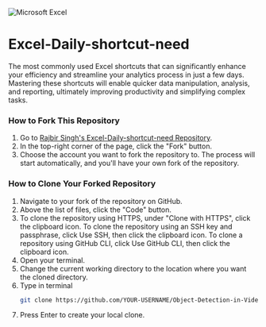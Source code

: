 ![Microsoft Excel](https://img.shields.io/badge/Excel-2021-green.svg)

# Excel-Daily-shortcut-need
The most commonly used Excel shortcuts that can significantly enhance your efficiency and streamline your analytics process in just a few days. Mastering these shortcuts will enable quicker data manipulation, analysis, and reporting, ultimately improving productivity and simplifying complex tasks.

### How to Fork This Repository
1. Go to [Rajbir Singh's Excel-Daily-shortcut-need Repository](https://github.com/rsturka/Excel-Daily-shortcut-need).
2. In the top-right corner of the page, click the "Fork" button.
3. Choose the account you want to fork the repository to. The process will start automatically, and you'll have your own fork of the repository.

### How to Clone Your Forked Repository
1. Navigate to your fork of the repository on GitHub.
2. Above the list of files, click the "Code" button.
3. To clone the repository using HTTPS, under "Clone with HTTPS", click the clipboard icon. To clone the repository using an SSH key and passphrase, click Use SSH, then click the clipboard icon. To clone a repository using GitHub CLI, click Use GitHub CLI, then click the clipboard icon.
4. Open your terminal.
5. Change the current working directory to the location where you want the cloned directory.
6. Type in terminal
   ```bash
   git clone https://github.com/YOUR-USERNAME/Object-Detection-in-Video-Streams
   ```
7. Press Enter to create your local clone.
